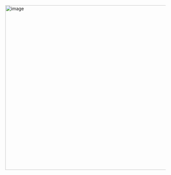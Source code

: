 <img width="518" alt="image" src="https://github.com/user-attachments/assets/17ba3318-b9cb-4d22-90e6-e27eaba9f285" />
